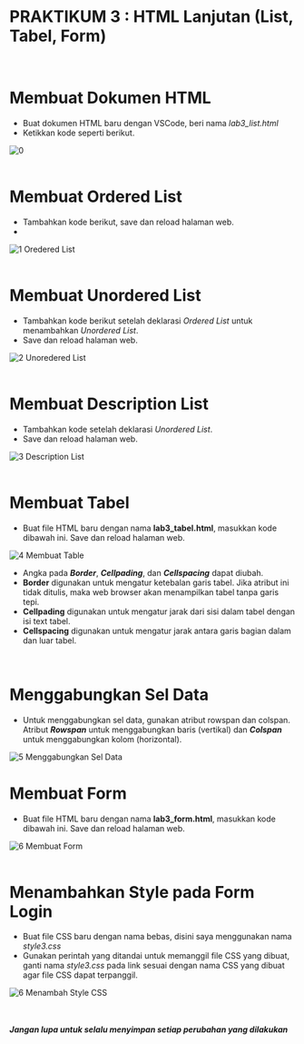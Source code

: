 # **PRAKTIKUM 3 : HTML Lanjutan (List, Tabel, Form)**<br/>
</br>

# **Membuat Dokumen HTML**

+ Buat dokumen HTML baru dengan VSCode, beri nama <i>lab3_list.html</i>
+ Ketikkan kode seperti berikut.

![0](https://user-images.githubusercontent.com/56438848/114274141-4c656100-9a47-11eb-83dd-ff2fc9b284e2.JPG)
</br>
</br>

# **Membuat Ordered List**

+ Tambahkan kode berikut, save dan reload halaman web.
+ 
![1 Oredered List](https://user-images.githubusercontent.com/56438848/114274052-dfea6200-9a46-11eb-90b2-11aa5d59006a.JPG)
</br>
</br>

# **Membuat Unordered List**

+ Tambahkan kode berikut setelah deklarasi <i>Ordered List</i> untuk menambahkan <i>Unordered List</i>.
+ Save dan reload halaman web.

![2 Unoredered List](https://user-images.githubusercontent.com/56438848/114274055-e4af1600-9a46-11eb-8e9d-bb3ba36ebe8f.JPG)
</br>
</br>

# **Membuat Description List**

+ Tambahkan kode setelah deklarasi <i>Unordered List</i>.
+ Save dan reload halaman web.

![3  Description List](https://user-images.githubusercontent.com/56438848/114274058-e7aa0680-9a46-11eb-8ffc-0bca50e05950.JPG)
</br>
</br>

# **Membuat Tabel**

+ Buat file HTML baru dengan nama <b>lab3_tabel.html</b>, masukkan kode dibawah ini. Save dan reload halaman web.

![4 Membuat Table](https://user-images.githubusercontent.com/56438848/114274067-ee387e00-9a46-11eb-9dcf-e73e60b9608e.JPG)
</br>
+ Angka pada <b><i>Border</i></b>, <b><i>Cellpading</i></b>, dan <b><i>Cellspacing</i></b> dapat diubah.
+ <b>Border</b> digunakan untuk mengatur ketebalan garis tabel. Jika atribut ini tidak ditulis, maka web browser akan menampilkan tabel tanpa garis tepi.
+ <b>Cellpading</b> digunakan untuk mengatur jarak dari sisi dalam tabel dengan isi text tabel.
+ <b>Cellspacing</b> digunakan untuk mengatur jarak antara garis bagian dalam dan luar tabel.
</br>

# **Menggabungkan Sel Data**

+ Untuk menggabungkan sel data, gunakan atribut rowspan dan colspan. Atribut <b><i>Rowspan</i></b> untuk menggabungkan baris (vertikal) dan <b><i>Colspan</i></b> untuk menggabungkan kolom (horizontal).

![5 Menggabungkan Sel Data](https://user-images.githubusercontent.com/56438848/114274070-f1336e80-9a46-11eb-9bf4-785128fe932e.JPG)
</br>

# **Membuat Form**

+ Buat file HTML baru dengan nama <b>lab3_form.html</b>, masukkan kode dibawah ini. Save dan reload halaman web.

![6 Membuat Form](https://user-images.githubusercontent.com/56438848/114274073-f395c880-9a46-11eb-8e7f-46ad04194ff7.JPG)
</br>
</br>

# **Menambahkan Style pada Form Login**

+ Buat file CSS baru dengan nama bebas, disini saya menggunakan nama <i>style3.css</i>
+ Gunakan perintah yang ditandai untuk memanggil file CSS yang dibuat, ganti nama <i>style3.css</i> pada link sesuai dengan nama CSS yang dibuat agar file CSS dapat terpanggil.
  
![6 Menambah Style CSS](https://user-images.githubusercontent.com/56438848/114277198-6c4f5180-9a54-11eb-81ce-ed1a9c2e00cd.JPG)

</br>
</br>
<b><i>Jangan lupa untuk selalu menyimpan setiap perubahan yang dilakukan</i></b>
